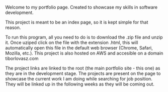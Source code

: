 Welcome to my portfolio page. Created to showcase my skills in software development. 

This project is meant to be an index page, so it is kept simple for that reason. 


To run this program, all you need to do is to download the .zip file and unzip it. Once uziped click on the file with the extension .html, this will automatically open this file in the default web browser (Chrome, Safari, Mozilla, etc.). This project is also hosted on AWS and accesible on a domain tiborlovasz.com


The project links are linked to the root (the main portfolio site - this one) as they are in the development stage. The projects are present on the page to showcase the current work I am doing while searching for job position. They will be linked up in the following weeks as they will be coming out.
